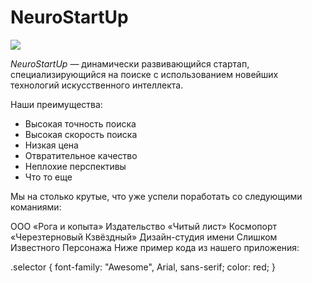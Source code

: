 # NeuroStartUp![](https://netology-code.github.io/git-homeworks/introduction/assets/logo.png)*NeuroStartUp* — динамически развивающийся стартап, специализирующийся на поиске с использованием новейших технологий искусственного интеллекта.Наши преимущества:* Высокая точность поиска* Высокая скорость поиска* Низкая цена* Отвратительное качество* Неплохие перспективы* Что то ещеМы на столько крутые, что уже успели поработать со следующими команиями:ООО «Рога и копыта»Издательство «Читый лист»Космопорт «Черезтерновый Кзвёздный»Дизайн-студия имени Слишком Известного ПерсонажаНиже пример кода из нашего приложения:.selector {  font-family: "Awesome", Arial, sans-serif;  color: red;}